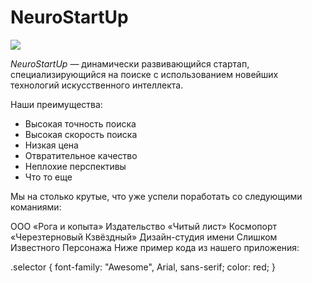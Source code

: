 # NeuroStartUp![](https://netology-code.github.io/git-homeworks/introduction/assets/logo.png)*NeuroStartUp* — динамически развивающийся стартап, специализирующийся на поиске с использованием новейших технологий искусственного интеллекта.Наши преимущества:* Высокая точность поиска* Высокая скорость поиска* Низкая цена* Отвратительное качество* Неплохие перспективы* Что то ещеМы на столько крутые, что уже успели поработать со следующими команиями:ООО «Рога и копыта»Издательство «Читый лист»Космопорт «Черезтерновый Кзвёздный»Дизайн-студия имени Слишком Известного ПерсонажаНиже пример кода из нашего приложения:.selector {  font-family: "Awesome", Arial, sans-serif;  color: red;}